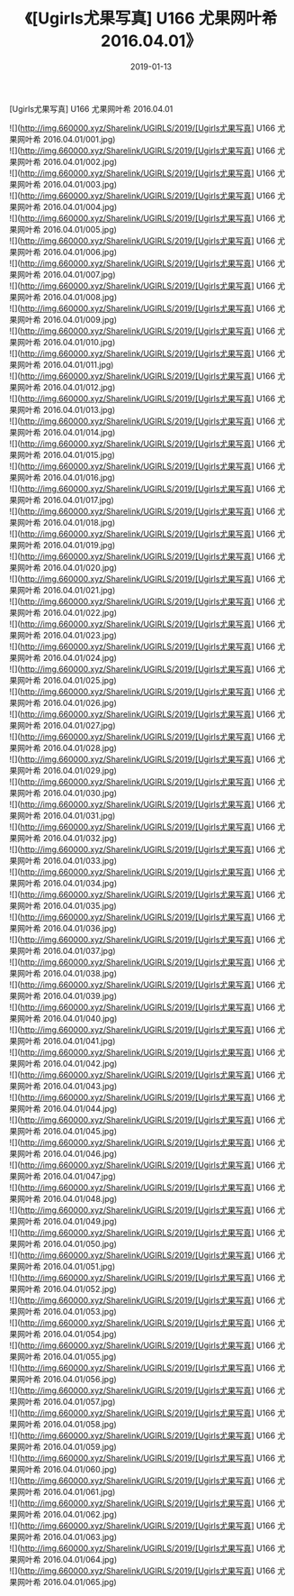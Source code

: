 ﻿---
layout: post
title:  《[Ugirls尤果写真] U166 尤果网叶希 2016.04.01》
date:   2019-01-13
img: http://img.660000.xyz/Sharelink/UGIRLS/2019/[Ugirls尤果写真] U166 尤果网叶希 2016.04.01/000.jpg
categories: [美女, 清纯, 唯美]
---

[Ugirls尤果写真] U166 尤果网叶希 2016.04.01

 ![](http://img.660000.xyz/Sharelink/UGIRLS/2019/[Ugirls尤果写真] U166 尤果网叶希 2016.04.01/001.jpg) <br>![](http://img.660000.xyz/Sharelink/UGIRLS/2019/[Ugirls尤果写真] U166 尤果网叶希 2016.04.01/002.jpg) <br>![](http://img.660000.xyz/Sharelink/UGIRLS/2019/[Ugirls尤果写真] U166 尤果网叶希 2016.04.01/003.jpg) <br>![](http://img.660000.xyz/Sharelink/UGIRLS/2019/[Ugirls尤果写真] U166 尤果网叶希 2016.04.01/004.jpg) <br>![](http://img.660000.xyz/Sharelink/UGIRLS/2019/[Ugirls尤果写真] U166 尤果网叶希 2016.04.01/005.jpg) <br>![](http://img.660000.xyz/Sharelink/UGIRLS/2019/[Ugirls尤果写真] U166 尤果网叶希 2016.04.01/006.jpg) <br>![](http://img.660000.xyz/Sharelink/UGIRLS/2019/[Ugirls尤果写真] U166 尤果网叶希 2016.04.01/007.jpg) <br>![](http://img.660000.xyz/Sharelink/UGIRLS/2019/[Ugirls尤果写真] U166 尤果网叶希 2016.04.01/008.jpg) <br>![](http://img.660000.xyz/Sharelink/UGIRLS/2019/[Ugirls尤果写真] U166 尤果网叶希 2016.04.01/009.jpg) <br>![](http://img.660000.xyz/Sharelink/UGIRLS/2019/[Ugirls尤果写真] U166 尤果网叶希 2016.04.01/010.jpg) <br>![](http://img.660000.xyz/Sharelink/UGIRLS/2019/[Ugirls尤果写真] U166 尤果网叶希 2016.04.01/011.jpg) <br>![](http://img.660000.xyz/Sharelink/UGIRLS/2019/[Ugirls尤果写真] U166 尤果网叶希 2016.04.01/012.jpg) <br>![](http://img.660000.xyz/Sharelink/UGIRLS/2019/[Ugirls尤果写真] U166 尤果网叶希 2016.04.01/013.jpg) <br>![](http://img.660000.xyz/Sharelink/UGIRLS/2019/[Ugirls尤果写真] U166 尤果网叶希 2016.04.01/014.jpg) <br>![](http://img.660000.xyz/Sharelink/UGIRLS/2019/[Ugirls尤果写真] U166 尤果网叶希 2016.04.01/015.jpg) <br>![](http://img.660000.xyz/Sharelink/UGIRLS/2019/[Ugirls尤果写真] U166 尤果网叶希 2016.04.01/016.jpg) <br>![](http://img.660000.xyz/Sharelink/UGIRLS/2019/[Ugirls尤果写真] U166 尤果网叶希 2016.04.01/017.jpg) <br>![](http://img.660000.xyz/Sharelink/UGIRLS/2019/[Ugirls尤果写真] U166 尤果网叶希 2016.04.01/018.jpg) <br>![](http://img.660000.xyz/Sharelink/UGIRLS/2019/[Ugirls尤果写真] U166 尤果网叶希 2016.04.01/019.jpg) <br>![](http://img.660000.xyz/Sharelink/UGIRLS/2019/[Ugirls尤果写真] U166 尤果网叶希 2016.04.01/020.jpg) <br>![](http://img.660000.xyz/Sharelink/UGIRLS/2019/[Ugirls尤果写真] U166 尤果网叶希 2016.04.01/021.jpg) <br>![](http://img.660000.xyz/Sharelink/UGIRLS/2019/[Ugirls尤果写真] U166 尤果网叶希 2016.04.01/022.jpg) <br>![](http://img.660000.xyz/Sharelink/UGIRLS/2019/[Ugirls尤果写真] U166 尤果网叶希 2016.04.01/023.jpg) <br>![](http://img.660000.xyz/Sharelink/UGIRLS/2019/[Ugirls尤果写真] U166 尤果网叶希 2016.04.01/024.jpg) <br>![](http://img.660000.xyz/Sharelink/UGIRLS/2019/[Ugirls尤果写真] U166 尤果网叶希 2016.04.01/025.jpg) <br>![](http://img.660000.xyz/Sharelink/UGIRLS/2019/[Ugirls尤果写真] U166 尤果网叶希 2016.04.01/026.jpg) <br>![](http://img.660000.xyz/Sharelink/UGIRLS/2019/[Ugirls尤果写真] U166 尤果网叶希 2016.04.01/027.jpg) <br>![](http://img.660000.xyz/Sharelink/UGIRLS/2019/[Ugirls尤果写真] U166 尤果网叶希 2016.04.01/028.jpg) <br>![](http://img.660000.xyz/Sharelink/UGIRLS/2019/[Ugirls尤果写真] U166 尤果网叶希 2016.04.01/029.jpg) <br>![](http://img.660000.xyz/Sharelink/UGIRLS/2019/[Ugirls尤果写真] U166 尤果网叶希 2016.04.01/030.jpg) <br>![](http://img.660000.xyz/Sharelink/UGIRLS/2019/[Ugirls尤果写真] U166 尤果网叶希 2016.04.01/031.jpg) <br>![](http://img.660000.xyz/Sharelink/UGIRLS/2019/[Ugirls尤果写真] U166 尤果网叶希 2016.04.01/032.jpg) <br>![](http://img.660000.xyz/Sharelink/UGIRLS/2019/[Ugirls尤果写真] U166 尤果网叶希 2016.04.01/033.jpg) <br>![](http://img.660000.xyz/Sharelink/UGIRLS/2019/[Ugirls尤果写真] U166 尤果网叶希 2016.04.01/034.jpg) <br>![](http://img.660000.xyz/Sharelink/UGIRLS/2019/[Ugirls尤果写真] U166 尤果网叶希 2016.04.01/035.jpg) <br>![](http://img.660000.xyz/Sharelink/UGIRLS/2019/[Ugirls尤果写真] U166 尤果网叶希 2016.04.01/036.jpg) <br>![](http://img.660000.xyz/Sharelink/UGIRLS/2019/[Ugirls尤果写真] U166 尤果网叶希 2016.04.01/037.jpg) <br>![](http://img.660000.xyz/Sharelink/UGIRLS/2019/[Ugirls尤果写真] U166 尤果网叶希 2016.04.01/038.jpg) <br>![](http://img.660000.xyz/Sharelink/UGIRLS/2019/[Ugirls尤果写真] U166 尤果网叶希 2016.04.01/039.jpg) <br>![](http://img.660000.xyz/Sharelink/UGIRLS/2019/[Ugirls尤果写真] U166 尤果网叶希 2016.04.01/040.jpg) <br>![](http://img.660000.xyz/Sharelink/UGIRLS/2019/[Ugirls尤果写真] U166 尤果网叶希 2016.04.01/041.jpg) <br>![](http://img.660000.xyz/Sharelink/UGIRLS/2019/[Ugirls尤果写真] U166 尤果网叶希 2016.04.01/042.jpg) <br>![](http://img.660000.xyz/Sharelink/UGIRLS/2019/[Ugirls尤果写真] U166 尤果网叶希 2016.04.01/043.jpg) <br>![](http://img.660000.xyz/Sharelink/UGIRLS/2019/[Ugirls尤果写真] U166 尤果网叶希 2016.04.01/044.jpg) <br>![](http://img.660000.xyz/Sharelink/UGIRLS/2019/[Ugirls尤果写真] U166 尤果网叶希 2016.04.01/045.jpg) <br>![](http://img.660000.xyz/Sharelink/UGIRLS/2019/[Ugirls尤果写真] U166 尤果网叶希 2016.04.01/046.jpg) <br>![](http://img.660000.xyz/Sharelink/UGIRLS/2019/[Ugirls尤果写真] U166 尤果网叶希 2016.04.01/047.jpg) <br>![](http://img.660000.xyz/Sharelink/UGIRLS/2019/[Ugirls尤果写真] U166 尤果网叶希 2016.04.01/048.jpg) <br>![](http://img.660000.xyz/Sharelink/UGIRLS/2019/[Ugirls尤果写真] U166 尤果网叶希 2016.04.01/049.jpg) <br>![](http://img.660000.xyz/Sharelink/UGIRLS/2019/[Ugirls尤果写真] U166 尤果网叶希 2016.04.01/050.jpg) <br>![](http://img.660000.xyz/Sharelink/UGIRLS/2019/[Ugirls尤果写真] U166 尤果网叶希 2016.04.01/051.jpg) <br>![](http://img.660000.xyz/Sharelink/UGIRLS/2019/[Ugirls尤果写真] U166 尤果网叶希 2016.04.01/052.jpg) <br>![](http://img.660000.xyz/Sharelink/UGIRLS/2019/[Ugirls尤果写真] U166 尤果网叶希 2016.04.01/053.jpg) <br>![](http://img.660000.xyz/Sharelink/UGIRLS/2019/[Ugirls尤果写真] U166 尤果网叶希 2016.04.01/054.jpg) <br>![](http://img.660000.xyz/Sharelink/UGIRLS/2019/[Ugirls尤果写真] U166 尤果网叶希 2016.04.01/055.jpg) <br>![](http://img.660000.xyz/Sharelink/UGIRLS/2019/[Ugirls尤果写真] U166 尤果网叶希 2016.04.01/056.jpg) <br>![](http://img.660000.xyz/Sharelink/UGIRLS/2019/[Ugirls尤果写真] U166 尤果网叶希 2016.04.01/057.jpg) <br>![](http://img.660000.xyz/Sharelink/UGIRLS/2019/[Ugirls尤果写真] U166 尤果网叶希 2016.04.01/058.jpg) <br>![](http://img.660000.xyz/Sharelink/UGIRLS/2019/[Ugirls尤果写真] U166 尤果网叶希 2016.04.01/059.jpg) <br>![](http://img.660000.xyz/Sharelink/UGIRLS/2019/[Ugirls尤果写真] U166 尤果网叶希 2016.04.01/060.jpg) <br>![](http://img.660000.xyz/Sharelink/UGIRLS/2019/[Ugirls尤果写真] U166 尤果网叶希 2016.04.01/061.jpg) <br>![](http://img.660000.xyz/Sharelink/UGIRLS/2019/[Ugirls尤果写真] U166 尤果网叶希 2016.04.01/062.jpg) <br>![](http://img.660000.xyz/Sharelink/UGIRLS/2019/[Ugirls尤果写真] U166 尤果网叶希 2016.04.01/063.jpg) <br>![](http://img.660000.xyz/Sharelink/UGIRLS/2019/[Ugirls尤果写真] U166 尤果网叶希 2016.04.01/064.jpg) <br>![](http://img.660000.xyz/Sharelink/UGIRLS/2019/[Ugirls尤果写真] U166 尤果网叶希 2016.04.01/065.jpg) <br>